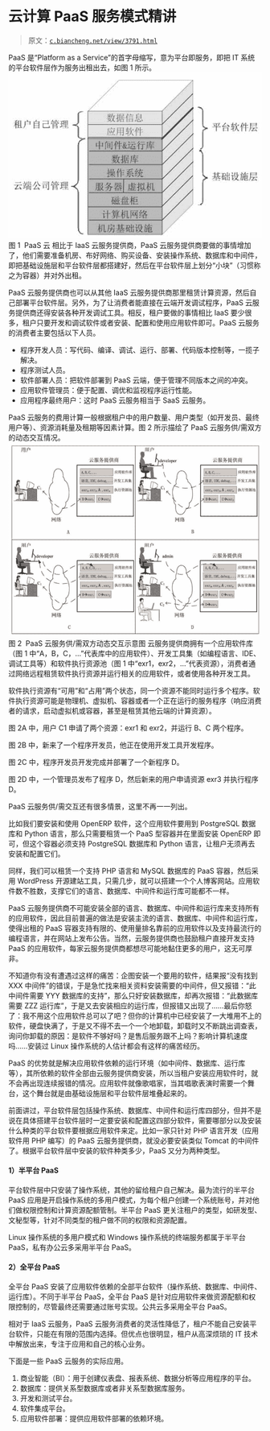 # 云计算 PaaS 服务模式精讲

> 原文：[`c.biancheng.net/view/3791.html`](http://c.biancheng.net/view/3791.html)

PaaS 是“Platform as a Service”的首字母缩写，意为平台即服务，即把 IT 系统的平台软件层作为服务出租出去，如图 1 所示。![PaaS 云](img/2c11e78b32d65d6ffa49ceb1b7f72ff5.png)
图 1  PaaS 云
相比于 IaaS 云服务提供商，PaaS 云服务提供商要做的事情增加了，他们需要准备机房、布好网络、购买设备、安装操作系统、数据库和中间件，即把基础设施层和平台软件层都搭建好，然后在平台软件层上划分“小块”（习惯称之为容器）并对外出租。

PaaS 云服务提供商也可以从其他 IaaS 云服务提供商那里租赁计算资源，然后自己部署平台软件层。另外，为了让消费者能直接在云端开发调试程序，PaaS 云服务提供商还得安装各种开发调试工具。相反，租户要做的事情相比 IaaS 要少很多，租户只要开发和调试软件或者安装、配置和使用应用软件即可。PaaS 云服务的消费者主要包括以下人员。

*   程序开发人员：写代码、编译、调试、运行、部署、代码版本控制等，一揽子解决。
*   程序测试人员。
*   软件部署人员：把软件部署到 PaaS 云端，便于管理不同版本之间的冲突。
*   应用软件管理员：便于配置、调优和监视程序运行性能。
*   应用程序最终用户：这时 PaaS 云服务相当于 SaaS 云服务。

PaaS 云服务的费用计算一般根据租户中的用户数量、用户类型（如开发员、最终用户等）、资源消耗量及租期等因素计算。图 2 所示描绘了 PaaS 云服务供/需双方的动态交互情况。![PaaS 云服务供/需双方动态交互示意图](img/2e85be4dd677f82cf461772a82bc9684.png)
图 2  PaaS 云服务供/需双方动态交互示意图
云服务提供商拥有一个应用软件库（图 1 中“A，B，C，…”代表库中的应用软件）、开发工具集（如编程语言、IDE、调试工具等）和软件执行资源池（图 1 中“exr1，exr2，…”代表资源），消费者通过网络远程租赁软件执行资源并运行相关的应用软件，或者使用各种开发工具。

软件执行资源有“可用”和“占用”两个状态，同一个资源不能同时运行多个程序。软件执行资源可能是物理机、虚拟机、容器或者一个正在运行的服务程序（响应消费者的请求，启动虚拟机或容器，甚至是租赁其他云端的计算资源）。

图 2A 中，用户 C1 申请了两个资源：exr1 和 exr2，并运行 B、C 两个程序。

图 2B 中，新来了一个程序开发员，他正在使用开发工具开发程序。

图 2C 中，程序开发员开发完成并部署了一个新程序 D。

图 2D 中，一个管理员发布了程序 D，然后新来的用户申请资源 exr3 并执行程序 D。

PaaS 云服务供/需交互还有很多情景，这里不再一一列出。

比如我们要安装和使用 OpenERP 软件，这个应用软件要用到 PostgreSQL 数据库和 Python 语言，那么只需要租赁一个 PaaS 型容器并在里面安装 OpenERP 即可，但这个容器必须支持 PostgreSQL 数据库和 Python 语言，让租户无须再去安装和配置它们。

同样，我们可以租赁一个支持 PHP 语言和 MySQL 数据库的 PaaS 容器，然后采用 WordPress 开源建站工具，只需几步，就可以搭建一个个人博客网站。应用软件数不胜数，支撑它们的语言、数据库、中间件和运行库可能都不一样。

PaaS 云服务提供商不可能安装全部的语言、数据库、中间件和运行库来支持所有的应用软件，因此目前普遍的做法是安装主流的语言、数据库、中间件和运行库，使得出租的 PaaS 容器支持有限的、使用量排名靠前的应用软件以及支持最流行的编程语言，并在网站上发布公告。当然，云服务提供商也鼓励租户直接开发支持 PaaS 的应用软件，每家云服务提供商都想尽可能地黏住更多的用户，这无可厚非。

不知道你有没有遭遇过这样的痛苦：企图安装一个要用的软件，结果报“没有找到 XXX 中间件”的错误，于是急忙找来相关资料安装需要的中间件，但又报错：“此中间件需要 YYY 数据库的支持”，那么只好安装数据库，却再次报错：“此数据库需要 ZZZ 运行库”，于是又去安装相应的运行库，但报错又出现了……最后你怒了：我不用这个应用软件总可以了吧？但你的计算机中已经安装了一大堆用不上的软件，硬盘快满了，于是又不得不去一个一个地卸载，卸载时又不断跳出调查表，询问你卸载的原因：是软件不够好吗？是售后服务跟不上吗？影响计算机速度吗……安装过 Linux 操作系统的人估计都会有这样的痛苦经历。

PaaS 的优势就是解决应用软件依赖的运行环境（如中间件、数据库、运行库等），其所依赖的软件全部由云服务提供商安装，所以当租户安装应用软件时，就不会再出现连续报错的情况。应用软件就像歌唱家，当其唱歌表演时需要一个舞台，这个舞台就是由基础设施层和平台软件层堆叠起来的。

前面讲过，平台软件层包括操作系统、数据库、中间件和运行库四部分，但并不是说在具体搭建平台软件层时一定要安装和配置这四部分软件，需要哪部分以及安装什么种类的平台软件要根据应用软件来定。比如一家只针对 PHP 语言开发（应用软件用 PHP 编写）的 PaaS 云服务提供商，就没必要安装类似 Tomcat 的中间件了。根据平台软件层中安装的软件种类多少，PaaS 又分为两种类型。

#### 1）半平台 PaaS

平台软件层中只安装了操作系统，其他的留给租户自己解决。最为流行的半平台 PaaS 应用是开启操作系统的多用户模式，为每个租户创建一个系统账号，并对他们做权限控制和计算资源配额管制。半平台 PaaS 更关注租户的类型，如研发型、文秘型等，针对不同类型的租户做不同的权限和资源配置。

Linux 操作系统的多用户模式和 Windows 操作系统的终端服务都属于半平台 PaaS，私有办公云多采用半平台 PaaS。

#### 2）全平台 PaaS

全平台 PaaS 安装了应用软件依赖的全部平台软件（操作系统、数据库、中间件、运行库）。不同于半平台 PaaS，全平台 PaaS 是针对应用软件来做资源配额和权限控制的，尽管最终还需要通过账号实现。公共云多采用全平台 PaaS。

相对于 IaaS 云服务，PaaS 云服务消费者的灵活性降低了，租户不能自己安装平台软件，只能在有限的范围内选择。但优点也很明显，租户从高深烦琐的 IT 技术中解放出来，专注于应用和自己的核心业务。

下面是一些 PaaS 云服务的实际应用。

1.  商业智能（BI）：用于创建仪表盘、报表系统、数据分析等应用程序的平台。
2.  数据库：提供关系型数据库或者非关系型数据库服务。
3.  开发和测试平台。
4.  软件集成平台。
5.  应用软件部署：提供应用软件部署的依赖环境。
